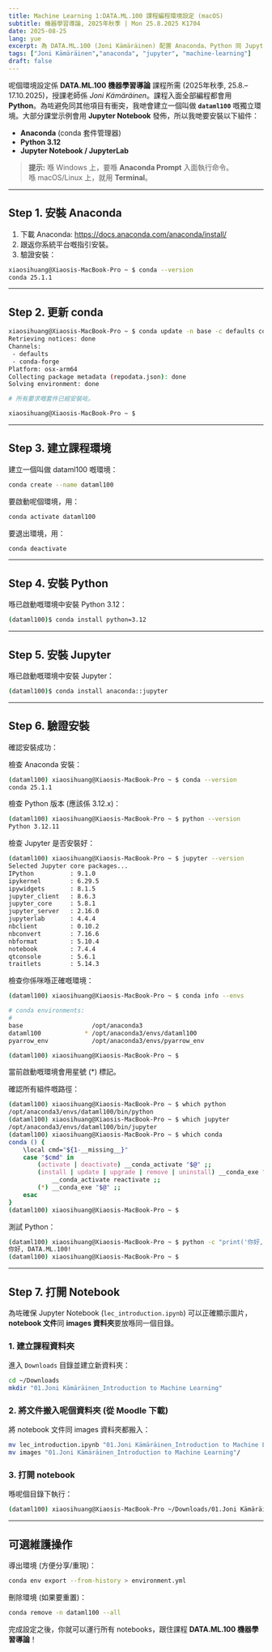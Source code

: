 ```yaml
---
title: Machine Learning 1:DATA.ML.100 課程編程環境設定 (macOS)
subtitle: 機器學習導論, 2025年秋季 | Mon 25.8.2025 K1704
date: 2025-08-25
lang: yue
excerpt: 為 DATA.ML.100 (Joni Kämäräinen) 配置 Anaconda、Python 同 Jupyter 嘅逐步說明。
tags: ["Joni Kämäräinen","anaconda", "jupyter", "machine-learning"]
draft: false
---
```


呢個環境設定係 **DATA.ML.100 機器學習導論** 課程所需 (2025年秋季, 25.8.–17.10.2025)，授課老師係 *Joni Kämäräinen*。課程入面全部編程都會用 **Python**。為咗避免同其他項目有衝突，我哋會建立一個叫做 **`dataml100`** 嘅獨立環境。大部分課堂示例會用 **Jupyter Notebook** 發佈，所以我哋要安裝以下組件：

- **Anaconda** (conda 套件管理器)  
- **Python 3.12**  
- **Jupyter Notebook / JupyterLab**

> **提示:** 喺 Windows 上，要喺 **Anaconda Prompt** 入面執行命令。  
> 喺 macOS/Linux 上，就用 **Terminal**。

---


## Step 1. 安裝 Anaconda

1. 下載 Anaconda: <https://docs.anaconda.com/anaconda/install/>
2. 跟返你系統平台嘅指引安裝。
3. 驗證安裝：

```bash
xiaosihuang@Xiaosis-MacBook-Pro ~ $ conda --version
conda 25.1.1
```

---

## Step 2. 更新 conda

```bash
xiaosihuang@Xiaosis-MacBook-Pro ~ $ conda update -n base -c defaults conda
Retrieving notices: done
Channels:
 - defaults
 - conda-forge
Platform: osx-arm64
Collecting package metadata (repodata.json): done
Solving environment: done

# 所有要求嘅套件已經安裝咗。

xiaosihuang@Xiaosis-MacBook-Pro ~ $ 
```

---

## Step 3. 建立課程環境

建立一個叫做 dataml100 嘅環境：

```bash
conda create --name dataml100
```

要啟動呢個環境，用：

```bash
conda activate dataml100
```

要退出環境，用：
```bash
conda deactivate
```
---

## Step 4. 安裝 Python

喺已啟動嘅環境中安裝 Python 3.12：
```bash
(dataml100)$ conda install python=3.12
```

---

## Step 5. 安裝 Jupyter

喺已啟動嘅環境中安裝 Jupyter：

```bash
(dataml100)$ conda install anaconda::jupyter
```
---


## Step 6. 驗證安裝

確認安裝成功：

檢查 Anaconda 安裝：
```bash
(dataml100) xiaosihuang@Xiaosis-MacBook-Pro ~ $ conda --version
conda 25.1.1

```

檢查 Python 版本 (應該係 3.12.x)：
```bash
(dataml100) xiaosihuang@Xiaosis-MacBook-Pro ~ $ python --version
Python 3.12.11
```

檢查 Jupyter 是否安裝好：
```bash
(dataml100) xiaosihuang@Xiaosis-MacBook-Pro ~ $ jupyter --version
Selected Jupyter core packages...
IPython          : 9.1.0
ipykernel        : 6.29.5
ipywidgets       : 8.1.5
jupyter_client   : 8.6.3
jupyter_core     : 5.8.1
jupyter_server   : 2.16.0
jupyterlab       : 4.4.4
nbclient         : 0.10.2
nbconvert        : 7.16.6
nbformat         : 5.10.4
notebook         : 7.4.4
qtconsole        : 5.6.1
traitlets        : 5.14.3
```

檢查你係咪喺正確嘅環境：
```bash
(dataml100) xiaosihuang@Xiaosis-MacBook-Pro ~ $ conda info --envs

# conda environments:
#
base                   /opt/anaconda3
dataml100            * /opt/anaconda3/envs/dataml100 
pyarrow_env            /opt/anaconda3/envs/pyarrow_env

(dataml100) xiaosihuang@Xiaosis-MacBook-Pro ~ $ 
```
當前啟動嘅環境會用星號 (*) 標記。


確認所有組件嘅路徑：
```bash
(dataml100) xiaosihuang@Xiaosis-MacBook-Pro ~ $ which python
/opt/anaconda3/envs/dataml100/bin/python
(dataml100) xiaosihuang@Xiaosis-MacBook-Pro ~ $ which jupyter
/opt/anaconda3/envs/dataml100/bin/jupyter
(dataml100) xiaosihuang@Xiaosis-MacBook-Pro ~ $ which conda
conda () {
	\local cmd="${1-__missing__}"
	case "$cmd" in
		(activate | deactivate) __conda_activate "$@" ;;
		(install | update | upgrade | remove | uninstall) __conda_exe "$@" || \return
			__conda_activate reactivate ;;
		(*) __conda_exe "$@" ;;
	esac
}
(dataml100) xiaosihuang@Xiaosis-MacBook-Pro ~ $ 
```

測試 Python：
```bash
(dataml100) xiaosihuang@Xiaosis-MacBook-Pro ~ $ python -c "print('你好, DATA.ML.100!')"
你好, DATA.ML.100!
(dataml100) xiaosihuang@Xiaosis-MacBook-Pro ~ $ 
```


---

## Step 7. 打開 Notebook

為咗確保 Jupyter Notebook (`lec_introduction.ipynb`) 可以正確顯示圖片，**notebook 文件**同 **images 資料夾**要放喺同一個目錄。

### 1. 建立課程資料夾
進入 `Downloads` 目錄並建立新資料夾：

```bash
cd ~/Downloads
mkdir "01.Joni Kämäräinen_Introduction to Machine Learning"
```

### 2. 將文件搬入呢個資料夾 (從 Moodle 下載)
將 notebook 文件同 images 資料夾都搬入：
```bash
mv lec_introduction.ipynb "01.Joni Kämäräinen_Introduction to Machine Learning"/
mv images "01.Joni Kämäräinen_Introduction to Machine Learning"/
```

### 3. 打開 notebook
喺呢個目錄下執行：
```bash
(dataml100) xiaosihuang@Xiaosis-MacBook-Pro ~/Downloads/01.Joni Kämäräinen_Introduction to Machine Learning  $ jupyter notebook lec_introduction.ipynb
```

---

## 可選維護操作

導出環境 (方便分享/重現)：

```bash
conda env export --from-history > environment.yml
```

刪除環境 (如果要重置)：

```bash
conda remove -n dataml100 --all
```

完成設定之後，你就可以運行所有 notebooks，跟住課程 **DATA.ML.100 機器學習導論**！

